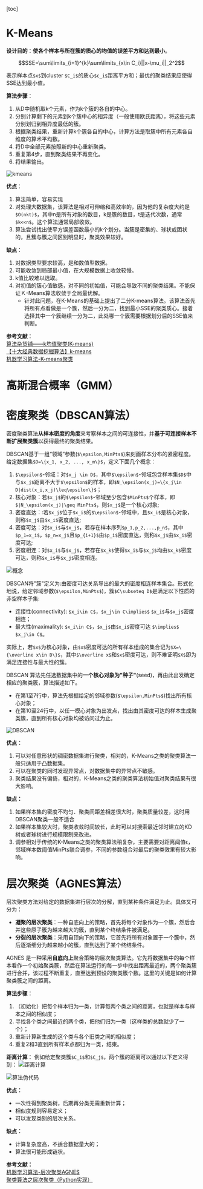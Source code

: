 [toc]

# K-Means
**设计目的**：**使各个样本与所在簇的质心的均值的误差平方和达到最小**。

```math
SSE=\sum\limits_{i=1}^{k}\sum\limits_{x\in C_i}||x-\mu_i||_2^2
```
表示样本点`$x$`到cluster `$C_i$`的质心`$c_i$`距离平方和；最优的聚类结果应使得SSE达到最小值。

**算法步骤**：
1. 从D中随机取k个元素，作为k个簇的各自的中心。
2. 分别计算剩下的元素到k个簇中心的相异度（一般使用欧氏距离），将这些元素分别划归到相异度最低的簇。
3. 根据聚类结果，重新计算k个簇各自的中心，计算方法是取簇中所有元素各自维度的算术平均数。
4. 将D中全部元素按照新的中心重新聚类。
5. 重复第4步，直到聚类结果不再变化。
6. 将结果输出。

![kmeans](https://raw.githubusercontent.com/Andr-Robot/iMarkdownPhotos/master/Res/kmeans.png)

**优点**：
1. 算法简单，容易实现
2. 对处理大数据集，该算法是相对可伸缩和高效率的，因为他的复杂度大约是`$O(nkt)$`，其中n是所有对象的数目，k是簇的数目，t是迭代次数，通常`$k<<n$`。这个算法通常局部收敛。
3. 算法尝试找出使平方误差函数最小的k个划分。当簇是密集的、球状或团状的，且簇与簇之间区别明显时，聚类效果较好。

**缺点**： 
1. 对数据类型要求较高，是和数值型数据。
2. 可能收敛到局部最小值，在大规模数据上收敛较慢。
3. k值比较难以选取。
4. 对初值的簇心值敏感，对不同的初始值，可能会导致不同的聚类结果。不能保证Ｋ-Means算法收敛于全局最优解。
    - 针对此问题，在K-Means的基础上提出了二分K-means算法。该算法首先将所有点看做是一个簇，然后一分为二，找到最小SSE的聚类质心。接着选择其中一个簇继续一分为二，此处哪一个簇需要根据划分后的SSE值来判断。

**参考文献**：    
[算法杂货铺——k均值聚类(K-means)](http://www.cnblogs.com/leoo2sk/archive/2010/09/20/k-means.html)     
[【十大经典数据挖掘算法】k-means](http://www.cnblogs.com/en-heng/p/5173704.html)    
[机器学习算法-K-means聚类](http://www.csuldw.com/2015/06/03/2015-06-03-ml-algorithm-K-means/)    

# 高斯混合概率（GMM）

# 密度聚类（DBSCAN算法）
密度聚类算法**从样本密度的角度**来考察样本之间的可连接性，并**基于可连接样本不断扩展聚类簇**以获得最终的聚类结果。    

DBSCAN基于一组“领域”参数(`$\epsilon,MinPts$`)来刻画样本分布的紧密程度。给定数据集`$D=\{x_1, x_2, ..., x_m\}$`，定义下面几个概念：   
1. `$\epsilon$`-邻域：对`$x_j \in D$`，其中`$\epsilon$`-邻域包含样本集`$D$`中与`$x_j$`距离不大于`$\epsilon$`的样本，即`$N_\epsilon(x_j)=\{x_j\in D|dist(x_i,x_j)\leq\epsilon\}$`；
2. 核心对象：若`$x_j$`的`$\epsilon$`-邻域至少包含`$MinPts$`个样本，即`$|N_\epsilon(x_j)|\geq MinPts$`，则`$x_j$`是一个核心对象;　
3. 密度直达：:若`$x_j$`位于`$x_i$`的`$\epsilon$`-邻域中，且`$x_i$`是核心对象，则称`$x_j$`由`$x_i$`密度直达;
4. 密度可达：对`$x_i$`与`$x_j$`，若存在样本序列`$p_1,p_2,...,p_n$`，其中`$p_1=x_i$`，`$p_n=x_j$`且`$p_{i+1}$`由`$p_i$`密度直达，则称`$x_j$`由`$x_i$`密度可达;
5. 密度相连：对`$x_i$`与`$x_j$`，若存在`$x_k$`使得`$x_i$`与`$x_j$`均由`$x_k$`密度可达，则称`$x_i$`与`$x_j$`密度相连。

![概念](https://raw.githubusercontent.com/Andr-Robot/iMarkdownPhotos/master/Res/dbscan%E6%A6%82%E5%BF%B5.png)

DBSCAN将"簇"定义为:由密度可达关系导出的最大的密度相连样本集合。形式化地说，给定邻域参数(`$\epsilon,MinPts$`)，簇`$C\subseteq D$`是满足以下性质的非空样本子集:
- 连接性(connectivity): `$x_i\in C$`，`$x_j\in C\implies$` `$x_i$`与`$x_j$`密度相连；
- 最大性(maximality): `$x_i\in C$`，`$x_j$`由`$x_i$`密度可达 `$\implies$` `$x_j\in C$`。

实际上，若`$x$`为核心对象，由`$x$`密度可达的所有样本组成的集合记为`$X=\{\overline x\in D\}$`，其中`$\overline x$`和`$x$`密度可达，则不难证明`$X$`即为满足连接性与最大性的簇。     

DBSCAN 算法先任选数据集中的**一个核心对象为"种子"**(seed)，再由此出发确定相应的聚类簇，算法描述如下。
- 在第1至7行中，算法先根据给定的邻域参数(`$\epsilon,MinPts$`)找出所有核心对象；
- 在第10至24行中，以任一模心对象为出发点，找出由其密度可达的样本生成聚类簇，直到所有核心对象均被访问过为止。

![DBSCAN](https://raw.githubusercontent.com/Andr-Robot/iMarkdownPhotos/master/Res/DBSCAN.png)

**优点：**
1. 可以对任意形状的稠密数据集进行聚类，相对的，K-Means之类的聚类算法一般只适用于凸数据集。
2. 可以在聚类的同时发现异常点，对数据集中的异常点不敏感。
3. 聚类结果没有偏倚，相对的，K-Means之类的聚类算法初始值对聚类结果有很大影响。

**缺点：**
1. 如果样本集的密度不均匀、聚类间距差相差很大时，聚类质量较差，这时用DBSCAN聚类一般不适合
2. 如果样本集较大时，聚类收敛时间较长，此时可以对搜索最近邻时建立的KD树或者球树进行规模限制来改进。
3. 调参相对于传统的K-Means之类的聚类算法稍复杂，主要需要对距离阈值ϵ，邻域样本数阈值MinPts联合调参，不同的参数组合对最后的聚类效果有较大影响。

# 层次聚类（AGNES算法）
层次聚类方法对给定的数据集进行层次的分解，直到某种条件满足为止。具体又可分为： 
- **凝聚的层次聚类**：一种自底向上的策略，首先将每个对象作为一个簇，然后合并这些原子簇为越来越大的簇，直到某个终结条件被满足。 
- **分裂的层次聚类**：采用自顶向下的策略，它首先将所有对象置于一个簇中，然后逐渐细分为越来越小的簇，直到达到了某个终结条件。 
  
AGNES 是一种采用**自底向上**聚合策略的层次聚类算法。它先将数据集中的每个样本看作一个初始聚类簇，然后在算法运行的每一步中找出距离最近的，两个聚类簇进行合并，该过程不断重复，直至达到预设的聚类簇个数。这里的关键是如何计算聚类簇之间的距离。

**算法步骤**：
1. （初始化）把每个样本归为一类，计算每两个类之间的距离，也就是样本与样本之间的相似度；
2. 寻找各个类之间最近的两个类，把他们归为一类（这样类的总数就少了一个）；
3. 重新计算新生成的这个类与各个旧类之间的相似度；
4. 重复2和3直到所有样本点都归为一类，结束。

**距离计算**：
例如给定聚类簇`$C_i$`和`$C_j$`，两个簇的距离可以通过以下定义得到：
![距离计算](https://raw.githubusercontent.com/Andr-Robot/iMarkdownPhotos/master/Res/%E8%B7%9D%E7%A6%BB%E8%AE%A1%E7%AE%97.png)

![算法伪代码](https://raw.githubusercontent.com/Andr-Robot/iMarkdownPhotos/master/Res/AGNES.png)

**优点：**
- 一次性得到聚类树，后期再分类无需重新计算；
- 相似度规则容易定义；
- 可以发现类别的层次关系。

**缺点：**
- 计算复杂度高，不适合数据量大的；
- 算法很可能形成链状。

**参考文献：**   
[机器学习算法-层次聚类AGNES](https://blog.csdn.net/AI_BigData_wh/article/details/78073444)     
[聚类算法之层次聚类（Python实现）](https://zhuanlan.zhihu.com/p/32438294)